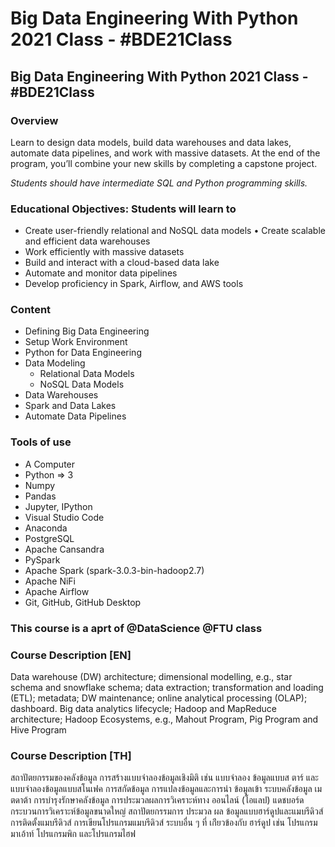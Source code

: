 # Big Data Engineering With Python 2021 Class - #BDE21Class
## Big Data Engineering With Python 2021 Class - #BDE21Class

### Overview
Learn to design data models, build data warehouses and data lakes, automate data pipelines, and work with massive datasets. At the end of the program, you’ll combine your new skills by completing a capstone project.

<i>Students should have intermediate SQL and Python programming skills. </i>

### Educational Objectives: Students will learn to
- Create user-friendly relational and NoSQL data models • Create scalable and efficient data warehouses
- Work efficiently with massive datasets
- Build and interact with a cloud-based data lake
- Automate and monitor data pipelines
- Develop proficiency in Spark, Airflow, and AWS tools

### Content
- Defining Big Data Engineering 
- Setup Work Environment 
- Python for Data Engineering 
- Data Modeling
    - Relational Data Models
    - NoSQL Data Models
- Data Warehouses
- Spark and Data Lakes 
- Automate Data Pipelines

### Tools of use
- A Computer
- Python => 3
- Numpy
- Pandas
- Jupyter, IPython
- Visual Studio Code 
- Anaconda
- PostgreSQL
- Apache Cansandra
- PySpark
- Apache Spark (spark-3.0.3-bin-hadoop2.7)
- Apache NiFi
- Apache Airflow
- Git, GitHub, GitHub Desktop

### This course is a aprt of @DataScience @FTU class

### Course Description [EN]
Data warehouse (DW) architecture; dimensional modelling, e.g., star schema and snowflake schema; data extraction; transformation and loading (ETL); metadata; DW maintenance; online analytical processing (OLAP); dashboard. Big data analytics lifecycle; Hadoop and MapReduce architecture; Hadoop Ecosystems, e.g., Mahout Program, Pig Program and Hive Program

### Course Description [TH]
สถาปัตยกรรมของคลังข้อมูล การสร้างแบบจําลองข้อมูลเชิงมิติ เช่น แบบจําลอง ข้อมูลแบบส ตาร์ และแบบจําลองข้อมูลแบบสโนเฟค การสกัดข้อมูล การแปลงข้อมูลและการนํา ข้อมูลเข้า ระบบคลังข้อมูล เมตดาต้า การบํารุงรักษาคลังข้อมูล การประมวลผลการวิเคราะห์ทาง ออนไลน์ (โอแลป) แดชบอร์ด กระบวนการวิเคราะห์ข้อมูลขนาดใหญ่ สถาปัตยกรรมการ ประมวล ผล ข้อมูลแบบฮาร์ดูปและแมบรีดิวส์ การติดตั้งแมบรีดิวส์ การเขียนโปรแกรมแมบรีดิวส์ ระบบอื่น ๆ ที่ เก่ียวข้องกับ ฮาร์ดูป เช่น โปรแกรมมาเอ้าท์ โปรแกรมพิก และโปรแกรมไฮฟ